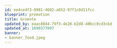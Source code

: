 ```yaml
---
id: ee4ce4f3-9981-4602-a652-97f1c0d11fcc
blueprint: promotion
title: Groente
updated_by: eaac8844-79f3-4e20-b2d8-406cc0cd3cbd
updated_at: 1690377097
banner:
- banner_food.jpeg
---
```

